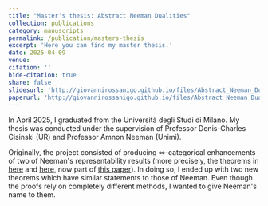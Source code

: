 ```yaml
---
title: "Master's thesis: Abstract Neeman Dualities"
collection: publications
category: manuscripts
permalink: /publication/masters-thesis
excerpt: 'Here you can find my master thesis.'
date: 2025-04-09
venue:
citation: ''
hide-citation: true
share: false
slidesurl: 'http://giovannirossanigo.github.io/files/Abstract_Neeman_Dualities___Beamer.pdf'
paperurl: 'http://giovannirossanigo.github.io/files/Abstract_Neeman_Dualities.pdf'
---
```

In April 2025, I graduated from the Università degli Studi di Milano. My thesis was conducted under the supervision of Professor Denis-Charles Cisinski (UR) and Professor Amnon Neeman (Unimi). 

Originally, the project consisted of producing $\infty$-categorical enhancements of two of Neeman's representability results (more precisely, the theorems in [here](https://arxiv.org/abs/1806.05777) and [here](https://arxiv.org/abs/1806.06471), now part of [this paper](https://arxiv.org/abs/1804.02240)). In doing so, I ended up with two new theorems which have similar statements to those of Neeman. Even though the proofs rely on completely different methods, I wanted to give Neeman's name to them. 
  
